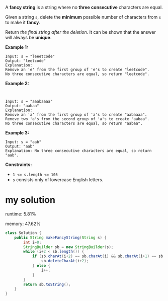 A **fancy string** is a string where no **three** **consecutive** characters are equal.

Given a string `s`, delete the **minimum** possible number of characters from `s` to make it **fancy**.

Return *the final string after the deletion*. It can be shown that the answer will always be **unique**.

 

**Example 1:**

```
Input: s = "leeetcode"
Output: "leetcode"
Explanation:
Remove an 'e' from the first group of 'e's to create "leetcode".
No three consecutive characters are equal, so return "leetcode".
```

**Example 2:**

```


Input: s = "aaabaaaa"
Output: "aabaa"
Explanation:
Remove an 'a' from the first group of 'a's to create "aabaaaa".
Remove two 'a's from the second group of 'a's to create "aabaa".
No three consecutive characters are equal, so return "aabaa".
```

**Example 3:**

```
Input: s = "aab"
Output: "aab"
Explanation: No three consecutive characters are equal, so return "aab".
```

 

**Constraints:**

- `1 <= s.length <= 105`
- `s` consists only of lowercase English letters.

# my solution

runtime: 5.81%

memory: 47.62%

```java
class Solution {
    public String makeFancyString(String s) {
        int i=0;
        StringBuilder sb = new StringBuilder(s);
        while (i+2 < sb.length()) {
            if (sb.charAt(i+2) == sb.charAt(i) && sb.charAt(i+1) == sb.charAt(i)) {
                sb.deleteCharAt(i+2);
            } else {
                i++;
            }
        }
        return sb.toString();
    }
}
```

